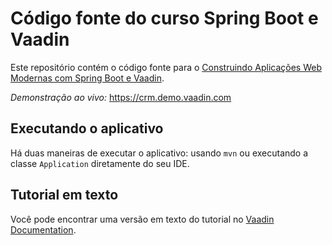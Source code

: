 # Código fonte do curso Spring Boot e Vaadin

Este repositório contém o código fonte para o [Construindo Aplicações Web Modernas com Spring Boot e Vaadin](https://vaadin.com/docs/latest/flow/tutorials/in-depth-course).

*Demonstração ao vivo:* https://crm.demo.vaadin.com

## Executando o aplicativo
Há duas maneiras de executar o aplicativo: usando `mvn` ou executando a classe `Application` diretamente do seu IDE.

## Tutorial em texto
Você pode encontrar uma versão em texto do tutorial no [Vaadin Documentation](https://vaadin.com/docs/latest/flow/tutorials/in-depth-course).
